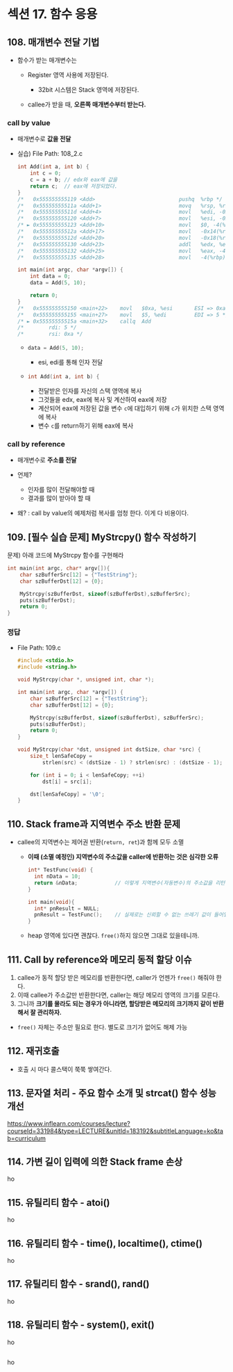 # 섹션 17. 함수 응용



## 108. 매개변수 전달 기법


- 함수가 받는 매개변수는

  - Register 영역 사용에 저장된다.

    - 32bit 시스템은 Stack 영역에 저장된다.

  - callee가 받을 때, **오른쪽 매개변수부터 받는다.**


### call by value

- 매개변수로 **값을 전달**

- 실습) File Path: 108_2.c
  ```c
  int Add(int a, int b) {
      int c = 0;
      c = a + b; // edx와 eax에 값을
      return c;  // eax에 저장되었다.
  }
  /*   0x555555555119 <Add>                           pushq  %rbp */
  /*   0x55555555511a <Add+1>                         movq   %rsp, %rbp            RBP => 0x7fffffffc4e0  0x7fffffffc510  0x7fffffffc5b0  0x7fffffffc610  ... */
  /*   0x55555555511d <Add+4>                         movl   %edi, -0x14(%rbp)     [0x7fffffffc4cc] <= 5 */
  /*   0x555555555120 <Add+7>                         movl   %esi, -0x18(%rbp)     [0x7fffffffc4c8] <= 0xa */
  /* ► 0x555555555123 <Add+10>                        movl   $0, -4(%rbp)          [0x7fffffffc4dc] <= 0 */
  /*   0x55555555512a <Add+17>                        movl   -0x14(%rbp), %edx     EDX, [0x7fffffffc4cc] => 5 */
  /*   0x55555555512d <Add+20>                        movl   -0x18(%rbp), %eax     EAX, [0x7fffffffc4c8] => 0xa */
  /*   0x555555555130 <Add+23>                        addl   %edx, %eax            EAX => 15 (0xa + 0x5) */
  /*   0x555555555132 <Add+25>                        movl   %eax, -4(%rbp)        [0x7fffffffc4dc] <= 0xf */
  /*   0x555555555135 <Add+28>                        movl   -4(%rbp), %eax        EAX, [0x7fffffffc4dc] => 0xf */
  
  int main(int argc, char *argv[]) {
      int data = 0;
      data = Add(5, 10);
  
      return 0;
  }
  /*   0x555555555150 <main+22>    movl   $0xa, %esi       ESI => 0xa */
  /*   0x555555555155 <main+27>    movl   $5, %edi         EDI => 5 */
  /* ► 0x55555555515a <main+32>    callq  Add                         <Add> */
  /*        rdi: 5 */
  /*        rsi: 0xa */
  ```

  - ```c
    data = Add(5, 10);
    ```
    - esi, edi를 통해 인자 전달

  - ```c
    int Add(int a, int b) {
    ```
    - 전달받은 인자를 자신의 스택 영역에 복사
    - 그것들을 edx, eax에 복사 및 계산하여 eax에 저장
    - 계산되어 eax에 저장된 값을 변수 `c`에 대입하기 위해 `c`가 위치한 스택 영역에 복사
    - 변수 `c`를 return하기 위해 eax에 복사


### call by reference

- 매개변수로 **주소를 전달**

- 언제?
  - 인자를 많이 전달해야할 때
  - 결과를 많이 받아야 할 때

- 왜?
  : call by value의 예제처럼 복사를 엄청 한다. 이게 다 비용이다.
  




## 109. [필수 실습 문제] MyStrcpy() 함수 작성하기

문제) 아래 코드에 MyStrcpy 함수를 구현해라

```c
int main(int argc, char* argv[]){
    char szBufferSrc[12] = {"TestString"};
    char szBufferDst[12] = {0};

    MyStrcpy(szBufferDst, sizeof(szBufferDst),szBufferSrc);
    puts(szBufferDst);
    return 0;
}
```


### 정답

- File Path: 109.c
  ```c
  #include <stdio.h>
  #include <string.h>
  
  void MyStrcpy(char *, unsigned int, char *);
  
  int main(int argc, char *argv[]) {
      char szBufferSrc[12] = {"TestString"};
      char szBufferDst[12] = {0};
  
      MyStrcpy(szBufferDst, sizeof(szBufferDst), szBufferSrc);
      puts(szBufferDst);
      return 0;
  }
  
  void MyStrcpy(char *dst, unsigned int dstSize, char *src) {
      size_t lenSafeCopy =
          strlen(src) < (dstSize - 1) ? strlen(src) : (dstSize - 1);
  
      for (int i = 0; i < lenSafeCopy; ++i)
          dst[i] = src[i];
  
      dst[lenSafeCopy] = '\0';
  }
  ```


## 110. Stack frame과 지역변수 주소 반환 문제


- callee의 지역변수는 제어권 반환(`return, ret`)과 함께 모두 소멸

  - **이때 (소멸 예정인) 지역변수의 주소값을 caller에 반환하는 것은 심각한 오류**

    ```c
    int* TestFunc(void) {
      int nData = 10;
      return &nData;            // 이렇게 지역변수(자동변수)의 주소값을 리턴하면 안된다.
    }

    int main(void){
      int* pnResult = NULL;
      pnResult = TestFunc();    // 실제로는 신뢰할 수 없는 쓰레기 값이 들어있다.
    }
    ```


  - heap 영역에 있다면 괜찮다. `free()`하지 않으면 그대로 있을테니까.



## 111. Call by reference와 메모리 동적 할당 이슈


1. callee가 동적 할당 받은 메모리를 반환한다면, caller가 언젠가 `free()` 해줘야 한다.
2. 이때 callee가 주소값만 반환한다면, caller는 해당 메모리 영역의 크기를 모른다.
3. 그니까 **크기를 몰라도 되는 경우가 아니라면, 할당받은 메모리의 크기까지 같이 반환해서 잘 관리하자.**

- `free()` 자체는 주소만 필요로 한다. 별도로 크기가 없어도 해제 가능



## 112. 재귀호출


- 호출 시 마다 콜스택이 쭉쭉 쌓여간다.



## 113. 문자열 처리 - 주요 함수 소개 및 strcat() 함수 성능 개선


https://www.inflearn.com/courses/lecture?courseId=331984&type=LECTURE&unitId=183192&subtitleLanguage=ko&tab=curriculum



## 114. 가변 길이 입력에 의한 Stack frame 손상

ho


## 115. 유틸리티 함수 - atoi()

ho


## 116. 유틸리티 함수 - time(), localtime(), ctime()

ho


## 117. 유틸리티 함수 - srand(), rand()

ho


## 118. 유틸리티 함수 - system(), exit()

ho


## 

ho


